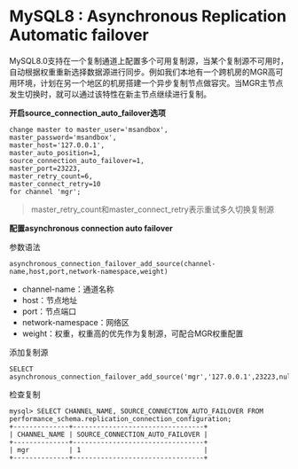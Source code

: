 # MySQL8 : Asynchronous Replication Automatic failover

MySQL8.0支持在一个复制通道上配置多个可用复制源，当某个复制源不可用时，自动根据权重重新选择数据源进行同步。例如我们本地有一个跨机房的MGR高可用环境，计划在另一个地区的机房搭建一个异步复制节点做容灾。当MGR主节点发生切换时，就可以通过该特性在新主节点继续进行复制。

**开启source_connection_auto_failover选项**

```
change master to master_user='msandbox',
master_password='msandbox',
master_host='127.0.0.1',
master_auto_position=1,
source_connection_auto_failover=1,
master_port=23223,
master_retry_count=6,
master_connect_retry=10
for channel 'mgr';
```

> master_retry_count和master_connect_retry表示重试多久切换复制源

**配置asynchronous connection auto failover**

参数语法

```
asynchronous_connection_failover_add_source(channel-name,host,port,network-namespace,weight)
```

- channel-name：通道名称
- host：节点地址
- port：节点端口
- network-namespace：网络区
- weight：权重，权重高的优先作为复制源，可配合MGR权重配置

添加复制源

```
SELECT asynchronous_connection_failover_add_source('mgr','127.0.0.1',23223,null,100);
```

检查复制

```
mysql> SELECT CHANNEL_NAME, SOURCE_CONNECTION_AUTO_FAILOVER FROM
performance_schema.replication_connection_configuration;
+--------------+---------------------------------+
| CHANNEL_NAME | SOURCE_CONNECTION_AUTO_FAILOVER |
+--------------+---------------------------------+
| mgr          | 1                               |
+--------------+---------------------------------+
```
